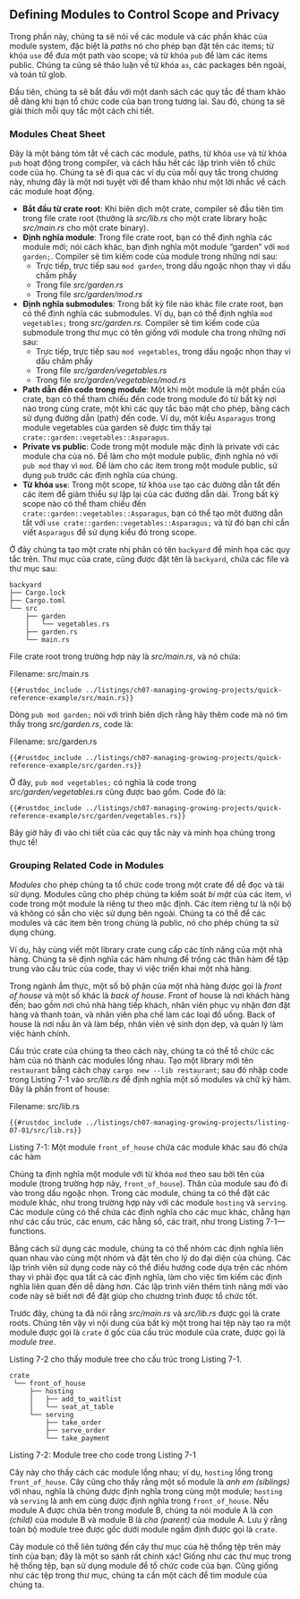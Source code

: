 ## Defining Modules to Control Scope and Privacy

Trong phần này, chúng ta sẽ nói về các module và các phần khác của module
system, đặc biệt là *paths* nó cho phép bạn đặt tên các items; từ khóa `use` để
đưa một path vào scope; và từ khóa `pub` để làm các items public. Chúng ta cũng
sẽ thảo luận về từ khóa `as`, các packages bên ngoài, và toán tử glob.

Đầu tiên, chúng ta sẽ bắt đầu với một danh sách các quy tắc để tham khảo dễ dàng
khi bạn tổ chức code của bạn trong tương lai. Sau đó, chúng ta sẽ giải thích mỗi
quy tắc một cách chi tiết.

### Modules Cheat Sheet

Đây là một bảng tóm tắt về cách các module, paths, từ khóa `use` và từ khóa `pub` hoạt động trong compiler, và cách hầu hết các lập trình viên tổ chức code của họ. Chúng ta sẽ đi qua các ví dụ của mỗi quy tắc trong chương này, nhưng đây là một nơi tuyệt vời để tham khảo như một lời nhắc về cách các module hoạt động.

- **Bắt đầu từ crate root**: Khi biên dịch một crate, compiler sẽ đầu tiên tìm
  trong file crate root (thường là *src/lib.rs* cho một crate library hoặc
  *src/main.rs* cho một crate binary).
- **Định nghĩa module**: Trong file crate root, bạn có thể định nghĩa các module
  mới; nói cách khác, bạn định nghĩa một module “garden” với `mod garden;`. Compiler sẽ tìm kiếm code của module trong những nơi sau:
  - Trực tiếp, trực tiếp sau `mod garden`, trong dấu ngoặc nhọn thay vì dấu chấm phẩy
  - Trong file *src/garden.rs*
  - Trong file *src/garden/mod.rs*
- **Định nghĩa submodules**: Trong bất kỳ file nào khác file crate root, bạn có
  thể định nghĩa các submodules. Ví dụ, bạn có thể định nghĩa `mod vegetables;`
  trong *src/garden.rs*. Compiler sẽ tìm kiếm code của submodule trong thư mục
  có tên giống với module cha trong những nơi sau:
  - Trực tiếp, trực tiếp sau `mod vegetables`, trong dấu ngoặc nhọn thay vì dấu chấm phẩy
  - Trong file *src/garden/vegetables.rs*
  - Trong file *src/garden/vegetables/mod.rs*
- **Path dẫn đến code trong module**: Một khi một module là một phần của crate,
  bạn có thể tham chiếu đến code trong module đó từ bất kỳ nơi nào trong cùng
  crate, một khi các quy tắc bảo mật cho phép, bằng cách sử dụng đường dẫn (path) đến code. Ví dụ, một kiểu `Asparagus` trong module vegetables của
  garden sẽ được tìm thấy tại `crate::garden::vegetables::Asparagus`.
- **Private vs public**: Code trong một module mặc định là private với các module
  cha của nó. Để làm cho một module public, định nghĩa nó với `pub mod` thay vì
  `mod`. Để làm cho các item trong một module public, sử dụng `pub` trước các
  định nghĩa của chúng.
- **Từ khóa `use`**: Trong một scope, từ khóa `use` tạo các đường dẫn tắt đến các
  item để giảm thiểu sự lặp lại của các đường dẫn dài. Trong bất kỳ scope nào
  có thể tham chiếu đến `crate::garden::vegetables::Asparagus`, bạn có thể tạo
  một đường dẫn tắt với `use crate::garden::vegetables::Asparagus;` và từ đó
  bạn chỉ cần viết `Asparagus` để sử dụng kiểu đó trong scope.

Ở đây chúng ta tạo một crate nhị phân có tên `backyard` để minh họa các quy tắc
trên. Thư mục của crate, cũng được đặt tên là `backyard`, chứa các file và
thư mục sau:

```text
backyard
├── Cargo.lock
├── Cargo.toml
└── src
    ├── garden
    │   └── vegetables.rs
    ├── garden.rs
    └── main.rs
```

File crate root trong trường hợp này là *src/main.rs*, và nó chứa:

<span class="filename">Filename: src/main.rs</span>

```rust,noplayground,ignore
{{#rustdoc_include ../listings/ch07-managing-growing-projects/quick-reference-example/src/main.rs}}
```

Dòng `pub mod garden;` nói với trình biên dịch rằng hãy thêm code mà nó tìm
thấy trong *src/garden.rs*, code là:

<span class="filename">Filename: src/garden.rs</span>

```rust,noplayground,ignore
{{#rustdoc_include ../listings/ch07-managing-growing-projects/quick-reference-example/src/garden.rs}}
```

Ở đây, `pub mod vegetables;` có nghĩa là code trong *src/garden/vegetables.rs*
cũng được bao gồm. Code đó là:

```rust,noplayground,ignore
{{#rustdoc_include ../listings/ch07-managing-growing-projects/quick-reference-example/src/garden/vegetables.rs}}
```

Bây giờ hãy đi vào chi tiết của các quy tắc này và minh họa chúng trong thực tế!

### Grouping Related Code in Modules

*Modules* cho phép chúng ta tổ chức code trong một crate để dễ đọc và tái sử
dụng. Modules cũng cho phép chúng ta kiểm soát *bí mật* của các item, vì code
trong một module là riêng tư theo mặc định. Các item riêng tư là nội bộ và
không có sẵn cho việc sử dụng bên ngoài. Chúng ta có thể để các modules và các
item bên trong chúng là public, nó cho phép chúng ta sử dụng chúng.

Ví dụ, hãy cùng viết một library crate cung cấp các tính năng của một nhà hàng.
Chúng ta sẽ định nghĩa các hàm nhưng để trống các thân hàm để tập trung vào
cấu trúc của code, thay vì việc triển khai một nhà hàng.

Trong ngành ẩm thực, một số bộ phận của một nhà hàng được gọi là *front of
house* và một số khác là *back of house*. Front of house là nơi khách hàng đến;
bao gồm nơi chủ nhà hàng tiếp khách, nhân viên phục vụ nhận đơn đặt
hàng và thanh toán, và nhân viên pha chế làm các loại đồ uống. Back of house là
nơi nấu ăn và làm bếp, nhân viên vệ sinh dọn dẹp, và quản lý làm việc hành
chính.

Cấu trúc crate của chúng ta theo cách này, chúng ta có thể tổ chức các hàm
của nó thành các modules lồng nhau. Tạo một library mới tên `restaurant` bằng
cách chạy `cargo new --lib restaurant`; sau đó nhập code trong Listing 7-1 vào
*src/lib.rs* để định nghĩa một số modules và chữ ký hàm. Đây là phần front of
house:

<span class="filename">Filename: src/lib.rs</span>

```rust,noplayground
{{#rustdoc_include ../listings/ch07-managing-growing-projects/listing-07-01/src/lib.rs}}
```

<span class="caption">Listing 7-1: Một module `front_of_house` chứa các module
khác sau đó chứa các hàm</span>

Chúng ta định nghĩa một module với từ khóa `mod` theo sau bởi tên của module
(trong trường hợp này, `front_of_house`). Thân của module sau đó đi vào trong
dấu ngoặc nhọn. Trong các module, chúng ta có thể đặt các module khác, như trong
trường hợp này với các module `hosting` và `serving`. Các module cũng có thể
chứa các định nghĩa cho các mục khác, chẳng hạn như các cấu trúc, các enum,
các hằng số, các trait, như trong Listing 7-1—functions.

Bằng cách sử dụng các module, chúng ta có thể nhóm các định nghĩa liên quan nhau
vào cùng một nhóm và đặt tên cho lý do đại diện của chúng. Các lập trình viên
sử dụng code này có thể điều hướng code dựa trên các nhóm thay vì phải đọc qua
tất cả các định nghĩa, làm cho việc tìm kiếm các định nghĩa liên quan đến dễ
dàng hơn. Các lập trình viên thêm tính năng mới vào code này sẽ biết nơi để
đặt giúp cho chương trình được tổ chức tốt.

Trước đây, chúng ta đã nói rằng *src/main.rs* và *src/lib.rs* được gọi là
crate roots. Chúng tên vậy vì nội dung của bất kỳ một trong hai tệp này tạo
ra một module được gọi là `crate` ở gốc của cấu trúc module của crate, được
gọi là *module tree*.

Listing 7-2 cho thấy module tree cho cấu trúc trong Listing 7-1.

```text
crate
 └── front_of_house
     ├── hosting
     │   ├── add_to_waitlist
     │   └── seat_at_table
     └── serving
         ├── take_order
         ├── serve_order
         └── take_payment
```

<span class="caption">Listing 7-2: Module tree cho code trong Listing 7-1</span>

Cây này cho thấy cách các module lồng nhau; ví dụ, `hosting` lồng trong
`front_of_house`. Cây cũng cho thấy rằng một số module là *anh em (siblings)* với nhau, nghĩa là chúng được định nghĩa trong cùng một module; `hosting` và
`serving` là anh em cùng được định nghĩa trong `front_of_house`. Nếu module A
được chứa bên trong module B, chúng ta nói module A là *con (child)* của module
B và module B là *cha (parent)* của module A. Lưu ý rằng toàn bộ module tree
được gốc dưới module ngầm định được gọi là `crate`.

Cây module có thể liên tưởng đến cây thư mục của hệ thống tệp trên máy tính của
bạn; đây là một so sánh rất chính xác! Giống như các thư mục trong hệ thống
tệp, bạn sử dụng module để tổ chức code của bạn. Cũng giống như các tệp trong
thư mục, chúng ta cần một cách để tìm module của chúng ta.